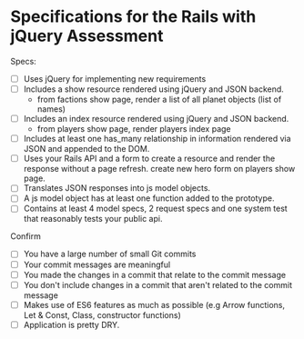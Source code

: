 # Specifications for the Rails with jQuery Assessment

Specs:
- [ ] Uses jQuery for implementing new requirements
- [ ] Includes a show resource rendered using jQuery and JSON backend.
    * from factions show page, render a list of all planet objects (list of names)
- [ ] Includes an index resource rendered using jQuery and JSON backend.
    * from players show page, render players index page
- [ ] Includes at least one has_many relationship in information rendered via JSON and appended to the DOM.
- [ ] Uses your Rails API and a form to create a resource and render the response without a page refresh.
   create new hero form on players show page.
- [ ] Translates JSON responses into js model objects.
- [ ] A js model object has at least one function added to the prototype.
- [ ] Contains at least 4 model specs, 2 request specs and one system test that reasonably tests your public api.

Confirm
- [ ] You have a large number of small Git commits
- [ ] Your commit messages are meaningful
- [ ] You made the changes in a commit that relate to the commit message
- [ ] You don't include changes in a commit that aren't related to the commit message
- [ ] Makes use of ES6 features as much as possible (e.g Arrow functions, Let & Const, Class, constructor functions)
- [ ] Application is pretty DRY.
